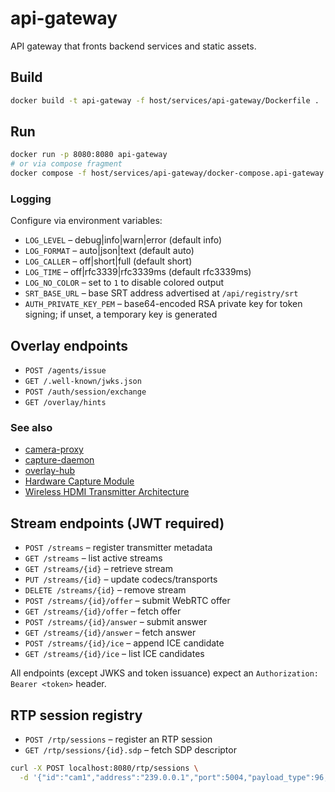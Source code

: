 # api-gateway

API gateway that fronts backend services and static assets.

## Build
```bash
docker build -t api-gateway -f host/services/api-gateway/Dockerfile .
```

## Run
```bash
docker run -p 8080:8080 api-gateway
# or via compose fragment
docker compose -f host/services/api-gateway/docker-compose.api-gateway.yaml --profile api-gateway up
```

### Logging

Configure via environment variables:

- `LOG_LEVEL` – debug|info|warn|error (default info)
- `LOG_FORMAT` – auto|json|text (default auto)
- `LOG_CALLER` – off|short|full (default short)
- `LOG_TIME` – off|rfc3339|rfc3339ms (default rfc3339ms)
- `LOG_NO_COLOR` – set to `1` to disable colored output
- `SRT_BASE_URL` – base SRT address advertised at `/api/registry/srt`
- `AUTH_PRIVATE_KEY_PEM` – base64-encoded RSA private key for token signing; if unset, a temporary key is generated

## Overlay endpoints
- `POST /agents/issue`
- `GET /.well-known/jwks.json`
- `POST /auth/session/exchange`
- `GET /overlay/hints`


### See also
- [camera-proxy](../camera-proxy/README.md)
- [capture-daemon](../capture-daemon/README.md)
- [overlay-hub](../overlay-hub/README.md)
- [Hardware Capture Module](../../../video/modules/hwcapture/README.md)
- [Wireless HDMI Transmitter Architecture](../../../docs/TECHNICAL/wireless-hdmi/transmitter-architecture.md)

## Stream endpoints (JWT required)
- `POST /streams` – register transmitter metadata
- `GET /streams` – list active streams
- `GET /streams/{id}` – retrieve stream
- `PUT /streams/{id}` – update codecs/transports
- `DELETE /streams/{id}` – remove stream
- `POST /streams/{id}/offer` – submit WebRTC offer
- `GET /streams/{id}/offer` – fetch offer
- `POST /streams/{id}/answer` – submit answer
- `GET /streams/{id}/answer` – fetch answer
- `POST /streams/{id}/ice` – append ICE candidate
- `GET /streams/{id}/ice` – list ICE candidates

All endpoints (except JWKS and token issuance) expect an `Authorization: Bearer <token>` header.

## RTP session registry

- `POST /rtp/sessions` – register an RTP session
- `GET /rtp/sessions/{id}.sdp` – fetch SDP descriptor

```bash
curl -X POST localhost:8080/rtp/sessions \
  -d '{"id":"cam1","address":"239.0.0.1","port":5004,"payload_type":96,"clock_rate":90000}'
```

